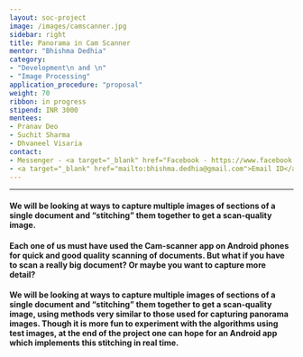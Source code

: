 ```yaml
---
layout: soc-project
image: /images/camscanner.jpg
sidebar: right
title: Panorama in Cam Scanner 
mentor: "Bhishma Dedhia"
category:
- "Development\n and \n"
- "Image Processing"
application_procedure: "proposal"
weight: 70
ribbon: in progress
stipend: INR 3000
mentees:
- Pranav Deo
- Suchit Sharma
- Dhvaneel Visaria
contact:
- Messenger - <a target="_blank" href="Facebook - https://www.facebook.com/bhishma.dedhia>Bhishma Dedhia/a>
- <a target="_blank" href="mailto:bhishma.dedhia@gmail.com">Email ID</a> - bhishma.dedhia@gmail.com
---
```


---

#### We will be looking at ways to capture multiple images of sections of a single document and “stitching” them together to get a scan-quality image.

<!--break-->

#### Each one of us must have used the Cam-scanner app on Android phones for quick and good quality scanning of documents. But what if you have to scan a really big document? Or maybe you want to capture more detail?

<!--break-->

#### We will be looking at ways to capture multiple images of sections of a single document and “stitching” them together to get a scan-quality image, using methods very similar to those used for capturing panorama images. Though it is more fun to experiment with the algorithms using test images, at the end of the project one can hope for an Android app which implements this stitching in real time.
